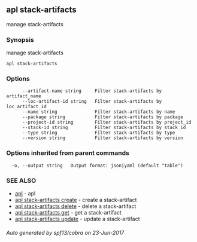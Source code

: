## apl stack-artifacts

manage stack-artifacts

### Synopsis


manage stack-artifacts

```
apl stack-artifacts
```

### Options

```
      --artifact-name string     Filter stack-artifacts by artifact_name
      --loc-artifact-id string   Filter stack-artifacts by loc_artifact_id
      --name string              Filter stack-artifacts by name
      --package string           Filter stack-artifacts by package
      --project-id string        Filter stack-artifacts by project_id
      --stack-id string          Filter stack-artifacts by stack_id
      --type string              Filter stack-artifacts by type
      --version string           Filter stack-artifacts by version
```

### Options inherited from parent commands

```
  -o, --output string   Output format: json|yaml (default "table")
```

### SEE ALSO
* [apl](apl.md)	 - apl
* [apl stack-artifacts create](apl_stack-artifacts_create.md)	 - create a stack-artifact
* [apl stack-artifacts delete](apl_stack-artifacts_delete.md)	 - delete a stack-artifact
* [apl stack-artifacts get](apl_stack-artifacts_get.md)	 - get a stack-artifact
* [apl stack-artifacts update](apl_stack-artifacts_update.md)	 - update a stack-artifact

###### Auto generated by spf13/cobra on 23-Jun-2017
